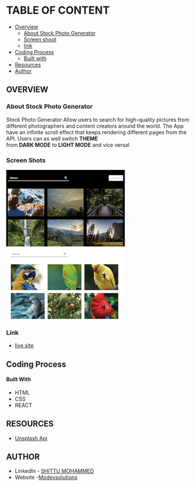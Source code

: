 # TABLE OF CONTENT
- [Overview](https://github.com/mo-devsolutions/Stock-Photo-Generator/#overview)
  - [About Stock Photo Generator](https://github.com/mo-devsolutions/Stock-Photo-Generator/#about-stock-photo-generator)
  - [Screen shoot](https://github.com/mo-devsolutions/Stock-Photo-Generator/#screen-shots)
  - [link](https://github.com/mo-devsolutions/Stock-Photo-Generator/#link)
- [Coding Process](https://github.com/mo-devsolutions/Stock-Photo-Generator/#coding-process)
  - [Built with](https://github.com/mo-devsolutions/Stock-Photo-Generator/#built-with)
- [Resources](https://github.com/mo-devsolutions/Stock-Photo-Generator/#resources)
- [Author](https://github.com/mo-devsolutions/Stock-Photo-Generator/#author)
## OVERVIEW
### About Stock Photo Generator
Stock Photo Generator Allow users to search for high-quality pictures from different
photographers and content creators around the world. The App have an infinite scroll
effect that keeps rendering different pages from the API. Users can as well switch **THEME**  
from **DARK MODE** to **LIGHT MODE** and vice versal

### Screen Shots
![Dark Mode screenshot](https://github.com/mo-devsolutions/Stock-Photo-Generator/blob/main/src/images/Dark%20mode.png) ![Light Mode screenshot](https://github.com/mo-devsolutions/Stock-Photo-Generator/blob/main/src/images/light%20mode.png)
### Link
- [live site](https://photosgenerator.modevsolutions.com/)
## Coding Process
#### Built With
- HTML
- CSS 
- REACT
## RESOURCES
- [Unsplash Api](https://unsplash.com/documentation)
## AUTHOR
- LinkedIn - [SHITTU MOHAMMED](https://www.linkedin.com/in/mohammed-shittu-b8ab4365/)
- Website -[Modevsolutions](https://www.modevsolutions.com)
